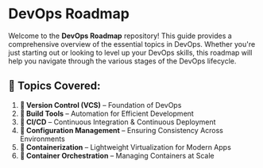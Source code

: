# DevOps Roadmap

Welcome to the **DevOps Roadmap** repository! This guide provides a comprehensive overview of the essential topics in DevOps. Whether you're just starting out or looking to level up your DevOps skills, this roadmap will help you navigate through the various stages of the DevOps lifecycle.

## 📂 Topics Covered:

1. **📁 Version Control (VCS)** – Foundation of DevOps
2. **📁 Build Tools** – Automation for Efficient Development
3. **📁 CI/CD** – Continuous Integration & Continuous Deployment
4. **📁 Configuration Management** – Ensuring Consistency Across Environments
5. **📁 Containerization** – Lightweight Virtualization for Modern Apps
6. **📁 Container Orchestration** – Managing Containers at Scale
